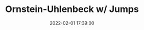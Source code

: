 ---
layout: post
title: Ornstein-Uhlenbeck w/ Jumps
date: 2022-02-01 17:39:00
description: Some of my work with estimation for Ornstein-Uhlenbeck Jump Processes
redirect: /assets/pdf/jd_post.pdf
---